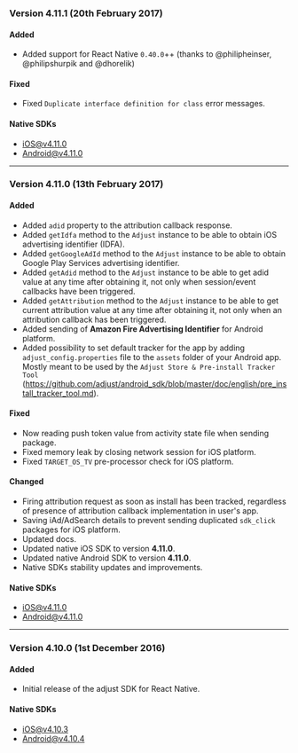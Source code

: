 ### Version 4.11.1 (20th February 2017)
#### Added
- Added support for React Native `0.40.0`++ (thanks to @philipheinser, @philipshurpik and @dhorelik)

#### Fixed
- Fixed `Duplicate interface definition for class` error messages.

#### Native SDKs
- [iOS@v4.11.0][ios_sdk_v4.11.0]
- [Android@v4.11.0][android_sdk_v4.11.0]

---

### Version 4.11.0 (13th February 2017)
#### Added
- Added `adid` property to the attribution callback response.
- Added `getIdfa` method to the `Adjust` instance to be able to obtain iOS advertising identifier (IDFA).
- Added `getGoogleAdId` method to the `Adjust` instance to be able to obtain Google Play Services advertising identifier.
- Added `getAdid` method to the `Adjust` instance to be able to get adid value at any time after obtaining it, not only when session/event callbacks have been triggered.
- Added `getAttribution` method to the `Adjust` instance to be able to get current attribution value at any time after obtaining it, not only when an attribution callback has been triggered.
- Added sending of **Amazon Fire Advertising Identifier** for Android platform.
- Added possibility to set default tracker for the app by adding `adjust_config.properties` file to the `assets` folder of your Android app. Mostly meant to be used by the `Adjust Store & Pre-install Tracker Tool` (https://github.com/adjust/android_sdk/blob/master/doc/english/pre_install_tracker_tool.md).

#### Fixed
- Now reading push token value from activity state file when sending package.
- Fixed memory leak by closing network session for iOS platform.
- Fixed `TARGET_OS_TV` pre-processor check for iOS platform.

#### Changed
- Firing attribution request as soon as install has been tracked, regardless of presence of attribution callback implementation in user's app.
- Saving iAd/AdSearch details to prevent sending duplicated `sdk_click` packages for iOS platform.
- Updated docs.
- Updated native iOS SDK to version **4.11.0**.
- Updated native Android SDK to version **4.11.0**.
- Native SDKs stability updates and improvements.

#### Native SDKs
- [iOS@v4.11.0][ios_sdk_v4.11.0]
- [Android@v4.11.0][android_sdk_v4.11.0]

---

### Version 4.10.0 (1st December 2016)
#### Added
- Initial release of the adjust SDK for React Native.

#### Native SDKs
- [iOS@v4.10.3][ios_sdk_v4.10.3]
- [Android@v4.10.4][android_sdk_v4.10.4]

[ios_sdk_v4.10.3]: https://github.com/adjust/ios_sdk/tree/v4.10.3
[ios_sdk_v4.11.0]: https://github.com/adjust/ios_sdk/tree/v4.11.0

[android_sdk_v4.10.4]: https://github.com/adjust/android_sdk/tree/v4.10.4
[android_sdk_v4.11.0]: https://github.com/adjust/android_sdk/tree/v4.11.0
